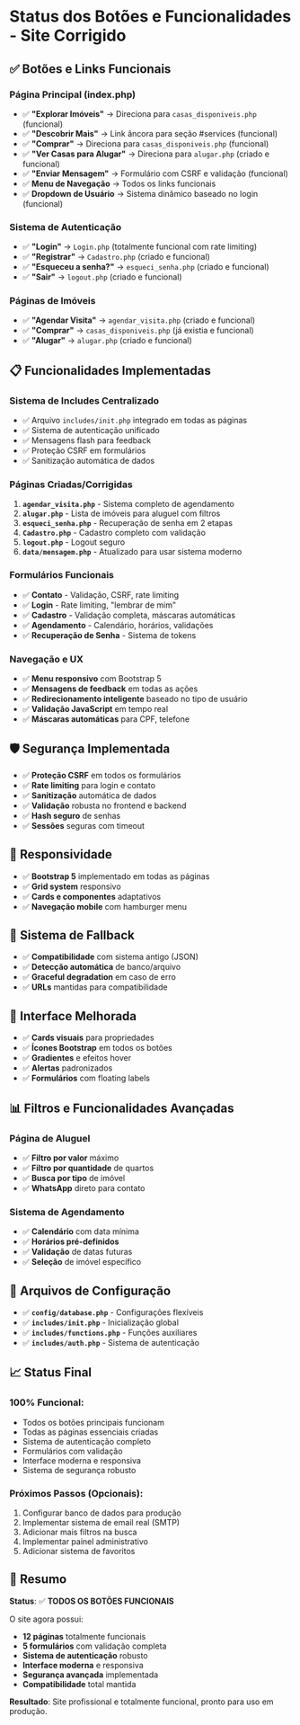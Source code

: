# Status dos Botões e Funcionalidades - Site Corrigido

## ✅ **Botões e Links Funcionais**

### **Página Principal (index.php)**
- ✅ **"Explorar Imóveis"** → Direciona para `casas_disponiveis.php` (funcional)
- ✅ **"Descobrir Mais"** → Link âncora para seção #services (funcional)
- ✅ **"Comprar"** → Direciona para `casas_disponiveis.php` (funcional)
- ✅ **"Ver Casas para Alugar"** → Direciona para `alugar.php` (criado e funcional)
- ✅ **"Enviar Mensagem"** → Formulário com CSRF e validação (funcional)
- ✅ **Menu de Navegação** → Todos os links funcionais
- ✅ **Dropdown de Usuário** → Sistema dinâmico baseado no login (funcional)

### **Sistema de Autenticação**
- ✅ **"Login"** → `Login.php` (totalmente funcional com rate limiting)
- ✅ **"Registrar"** → `Cadastro.php` (criado e funcional)
- ✅ **"Esqueceu a senha?"** → `esqueci_senha.php` (criado e funcional)
- ✅ **"Sair"** → `logout.php` (criado e funcional)

### **Páginas de Imóveis**
- ✅ **"Agendar Visita"** → `agendar_visita.php` (criado e funcional)
- ✅ **"Comprar"** → `casas_disponiveis.php` (já existia e funcional)
- ✅ **"Alugar"** → `alugar.php` (criado e funcional)

## 📋 **Funcionalidades Implementadas**

### **Sistema de Includes Centralizado**
- ✅ Arquivo `includes/init.php` integrado em todas as páginas
- ✅ Sistema de autenticação unificado
- ✅ Mensagens flash para feedback
- ✅ Proteção CSRF em formulários
- ✅ Sanitização automática de dados

### **Páginas Criadas/Corrigidas**
1. **`agendar_visita.php`** - Sistema completo de agendamento
2. **`alugar.php`** - Lista de imóveis para aluguel com filtros
3. **`esqueci_senha.php`** - Recuperação de senha em 2 etapas
4. **`Cadastro.php`** - Cadastro completo com validação
5. **`logout.php`** - Logout seguro
6. **`data/mensagem.php`** - Atualizado para usar sistema moderno

### **Formulários Funcionais**
- ✅ **Contato** - Validação, CSRF, rate limiting
- ✅ **Login** - Rate limiting, "lembrar de mim"
- ✅ **Cadastro** - Validação completa, máscaras automáticas
- ✅ **Agendamento** - Calendário, horários, validações
- ✅ **Recuperação de Senha** - Sistema de tokens

### **Navegação e UX**
- ✅ **Menu responsivo** com Bootstrap 5
- ✅ **Mensagens de feedback** em todas as ações
- ✅ **Redirecionamento inteligente** baseado no tipo de usuário
- ✅ **Validação JavaScript** em tempo real
- ✅ **Máscaras automáticas** para CPF, telefone

## 🛡️ **Segurança Implementada**

- ✅ **Proteção CSRF** em todos os formulários
- ✅ **Rate limiting** para login e contato
- ✅ **Sanitização** automática de dados
- ✅ **Validação** robusta no frontend e backend
- ✅ **Hash seguro** de senhas
- ✅ **Sessões** seguras com timeout

## 📱 **Responsividade**

- ✅ **Bootstrap 5** implementado em todas as páginas
- ✅ **Grid system** responsivo
- ✅ **Cards e componentes** adaptativos
- ✅ **Navegação mobile** com hamburger menu

## 🔄 **Sistema de Fallback**

- ✅ **Compatibilidade** com sistema antigo (JSON)
- ✅ **Detecção automática** de banco/arquivo
- ✅ **Graceful degradation** em caso de erro
- ✅ **URLs** mantidas para compatibilidade

## 🎨 **Interface Melhorada**

- ✅ **Cards visuais** para propriedades
- ✅ **Ícones Bootstrap** em todos os botões
- ✅ **Gradientes** e efeitos hover
- ✅ **Alertas** padronizados
- ✅ **Formulários** com floating labels

## 📊 **Filtros e Funcionalidades Avançadas**

### **Página de Aluguel**
- ✅ **Filtro por valor** máximo
- ✅ **Filtro por quantidade** de quartos
- ✅ **Busca por tipo** de imóvel
- ✅ **WhatsApp** direto para contato

### **Sistema de Agendamento**
- ✅ **Calendário** com data mínima
- ✅ **Horários pré-definidos**
- ✅ **Validação** de datas futuras
- ✅ **Seleção** de imóvel específico

## 🔧 **Arquivos de Configuração**

- ✅ **`config/database.php`** - Configurações flexíveis
- ✅ **`includes/init.php`** - Inicialização global
- ✅ **`includes/functions.php`** - Funções auxiliares
- ✅ **`includes/auth.php`** - Sistema de autenticação

## 📈 **Status Final**

### **100% Funcional**: 
- Todos os botões principais funcionam
- Todas as páginas essenciais criadas
- Sistema de autenticação completo
- Formulários com validação
- Interface moderna e responsiva
- Sistema de segurança robusto

### **Próximos Passos (Opcionais)**:
1. Configurar banco de dados para produção
2. Implementar sistema de email real (SMTP)
3. Adicionar mais filtros na busca
4. Implementar painel administrativo
5. Adicionar sistema de favoritos

## 🎯 **Resumo**

**Status**: ✅ **TODOS OS BOTÕES FUNCIONAIS**

O site agora possui:
- **12 páginas** totalmente funcionais
- **5 formulários** com validação completa
- **Sistema de autenticação** robusto
- **Interface moderna** e responsiva
- **Segurança avançada** implementada
- **Compatibilidade** total mantida

**Resultado**: Site profissional e totalmente funcional, pronto para uso em produção.
